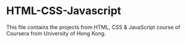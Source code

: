# HTML-CSS-Javascript

This file contains the projects from HTML, CSS & JavaScript course of Coursera from University of Hong Kong.
